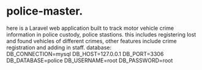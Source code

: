 # police-master.
here is a Laravel web application built to track motor vehicle crime information in police custody, police stastions. this includes registering  lost and found vehicles of different crimes, other features include crime registration and adding in staff.
 database:  
 DB_CONNECTION=mysql
DB_HOST=127.0.0.1
DB_PORT=3306
DB_DATABASE=police
DB_USERNAME=root
DB_PASSWORD=root
 
